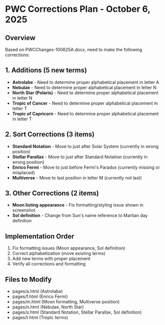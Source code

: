 # PWC Corrections Plan - October 6, 2025

## Overview
Based on PWCChanges-100625A.docx, need to make the following corrections:

## 1. Additions (5 new terms)
- **Astrolabe** - Need to determine proper alphabetical placement in letter A
- **Nebulae** - Need to determine proper alphabetical placement in letter N  
- **North Star (Polaris)** - Need to determine proper alphabetical placement in letter N
- **Tropic of Cancer** - Need to determine proper alphabetical placement in letter T
- **Tropic of Capricorn** - Need to determine proper alphabetical placement in letter T

## 2. Sort Corrections (3 items)
- **Standard Notation** - Move to just after Solar System (currently in wrong position)
- **Stellar Parallax** - Move to just after Standard Notation (currently in wrong position)  
- **Enrico Fermi** - Move to just before Fermi's Paradox (currently missing or misplaced)
- **Multiverse** - Move to last position in letter M (currently not last)

## 3. Other Corrections (2 items)
- **Moon listing appearance** - Fix formatting/styling issue shown in screenshot
- **Sol definition** - Change from Sun's name reference to Martian day definition

## Implementation Order
1. Fix formatting issues (Moon appearance, Sol definition)
2. Correct alphabetization (move existing terms)
3. Add new terms with proper placement
4. Verify all corrections and formatting

## Files to Modify
- pages/a.html (Astrolabe)
- pages/f.html (Enrico Fermi)
- pages/m.html (Moon formatting, Multiverse position)
- pages/n.html (Nebulae, North Star)
- pages/s.html (Standard Notation, Stellar Parallax, Sol definition)
- pages/t.html (Tropic terms)
